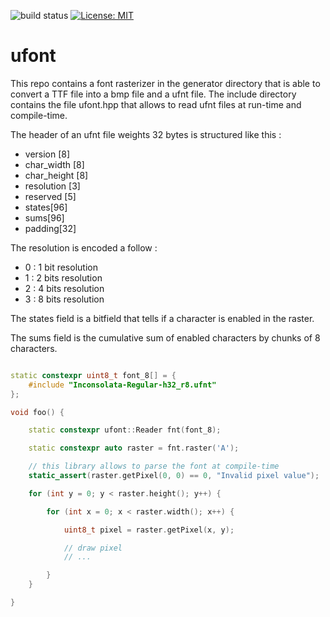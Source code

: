 ![build status](https://github.com/ThomasAUB/ufont/actions/workflows/build.yml/badge.svg)
[![License: MIT](https://img.shields.io/badge/License-MIT-yellow.svg)](https://opensource.org/licenses/MIT)

# ufont

This repo contains a font rasterizer in the generator directory that is able to convert a TTF file into a bmp file and a ufnt file. The include directory contains the file ufont.hpp that allows to read ufnt files at run-time and compile-time.

The header of an ufnt file weights 32 bytes is structured like this :

- version [8]
- char_width [8]
- char_height [8]
- resolution [3]
- reserved [5]
- states[96]
- sums[96]
- padding[32]

The resolution is encoded a follow :

- 0 : 1 bit resolution
- 1 : 2 bits resolution
- 2 : 4 bits resolution
- 3 : 8 bits resolution

The states field is a bitfield that tells if a character is enabled in the raster.

The sums field is the cumulative sum of enabled characters by chunks of 8 characters.


```cpp

static constexpr uint8_t font_8[] = {
    #include "Inconsolata-Regular-h32_r8.ufnt"
};

void foo() {

    static constexpr ufont::Reader fnt(font_8);

    static constexpr auto raster = fnt.raster('A');

    // this library allows to parse the font at compile-time
    static_assert(raster.getPixel(0, 0) == 0, "Invalid pixel value");

    for (int y = 0; y < raster.height(); y++) {

        for (int x = 0; x < raster.width(); x++) {

            uint8_t pixel = raster.getPixel(x, y);

            // draw pixel
            // ...

        }
    }

}

```
